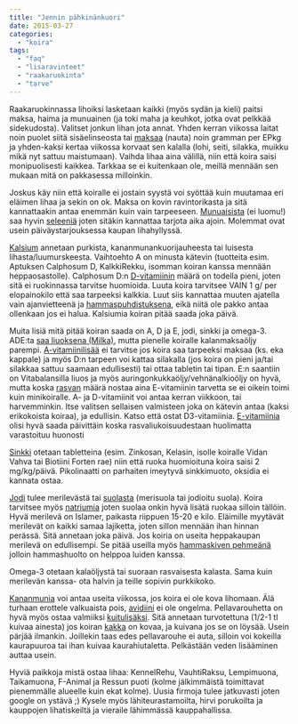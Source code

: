 ```yaml
---
title: "Jennin pähkinänkuori"
date: 2015-03-27
categories: 
  - "koira"
tags: 
  - "faq"
  - "lisaravinteet"
  - "raakaruokinta"
  - "tarve"
---
```


Raakaruokinnassa lihoiksi lasketaan kaikki (myös sydän ja kieli) paitsi maksa, haima ja munuainen (ja toki maha ja keuhkot, jotka ovat pelkkää sidekudosta). Valitset jonkun lihan jota annat. Yhden kerran viikossa laitat noin puolet siitä sisäelinseosta tai [maksaa](https://www.katiska.eu/tieto/koira-raakaruokinta-raaka-aineet/maksa/ "Maksa") (nauta) noin gramman per EPkg ja yhden-kaksi kertaa viikossa korvaat sen kalalla (lohi, seiti, silakka, muikku mikä nyt sattuu maistumaan). Vaihda lihaa aina välillä, niin että koira saisi monipuolisesti kaikkea. Tarkkaa se ei kuitenkaan ole, meillä mennään sen mukaan mitä on pakkasessa milloinkin.

<!--more-->

Joskus käy niin että koiralle ei jostain syystä voi syöttää kuin muutamaa eri eläimen lihaa ja sekin on ok. Maksa on kovin ravintorikasta ja sitä kannattaakin antaa enemmän kuin vain tarpeeseen. [Munuaisista](https://www.katiska.eu/tieto/koira-raakaruokinta-raaka-aineet/munuaiset/ "Munuaiset") (ei luomu!) saa hyvin [seleeniä](https://www.katiska.eu/tieto/koira-tarve-mineraali/seleeni/ "Seleeni") joten sitäkin kannattaa tarjota aika ajoin. Molemmat ovat usein päiväystarjouksessa kaupan lihahyllyssä.

[Kalsium](https://www.katiska.eu/tieto/kalsium/kalsium/ "Kalsium") annetaan purkista, kananmunankuorijauheesta tai luisesta lihasta/luumurskeesta. Vaihtoehto A on minusta kätevin (tuotteita esim. Aptuksen Calphosum D, KalkkiRekku, isomman koiran kanssa mennään heppaosastolle). Calphosum D:n [D-vitamiinin](https://www.katiska.eu/tieto/d-vitamiini/d-vitamiini/ "D-vitamiini") määrä on todella pieni, joten sitä ei ruokinnassa tarvitse huomioida. Luuta koira tarvitsee VAIN 1 g/ per elopainokilo että saa tarpeeksi kalkkia. Luut siis kannattaa muuten ajatella vain ajanvietteenä ja [hammaspuhdistuksena](https://www.katiska.eu/terveys/itsehoito/hammaskiven-poisto/ "Hammaskiven poisto"), eikä niitä ole pakko antaa ollenkaan jos ei halua. Kalsiumia koiran pitää saada joka päivä.

Muita lisiä mitä pitää koiran saada on A, D ja E, jodi, sinkki ja omega-3. ADE:ta [saa liuoksena (Milka)](https://www.katiska.eu/tieto/monivitamiinit-ja-mineraalit/ade-liuos/ "ADE-liuos"), mutta pienelle koiralle kalanmaksaöljy parempi. [A-vitamiinilisää](https://www.katiska.eu/tieto/a-vitamiini/a-vitamiini/ "A-vitamiini") ei tarvitse jos koira saa tarpeeksi maksaa (ks. eka kappale) ja myös D:n tarpeen voi kattaa silakalla (jos koira on pieni ja/tai silakkaa sattuu saamaan edullisesti) tai ottaa tabletin tai tipan. E:n saantiin on Vitabalansilla liuos ja myös auringonkukkaöljy/vehnänalkioöljy on hyvä, mutta koska [rasvan](https://www.katiska.eu/tieto/rasvat/rasva-ruokinnassa/ "Rasva ruokinnassa") määrä nostaa aina E-vitamiinin tarvetta se ei oikein toimi kuin minikoiralle. A- ja D-vitamiinit voi antaa kerran viikkoon, tai harvemminkin. Itse valitsen sellaisen valmisteen joka on kätevin antaa (kaksi erikokoista koiraa), ja edullisin. Katso että ostat D3-vitamiinia. [E-vitamiinia](https://www.katiska.eu/tieto/e-vitamiini/koira-e-vitamiini/ "E-vitamiini") olisi hyvä saada päivittäin koska rasvaliukoisuudestaan huolimatta varastoituu huonosti

[Sinkki](https://www.katiska.eu/tieto/sinkki/sinkki/ "Sinkki") otetaan tabletteina (esim. Zinkosan, Kelasin, isolle koiralle Vidan Vahva tai Biotiini Forten rae) niin että ruoka huomioituna koira saisi 2 mg/kg/päivä. Pikolinaatti on parhaiten imeytyvä sinkkimuoto, oksidia ei kannata ostaa.

[Jodi](https://www.katiska.eu/ravitsemus/kivennaisaineet/jodi/ "Jodi") tulee merilevästä tai [suolasta](https://www.katiska.eu/tieto/koira-ruoka-lisaravinne/suola/ "Suola") (merisuola tai jodioitu suola). Koira tarvitsee myös [natriumia](https://www.katiska.eu/tieto/koira-tarve-mineraali/natrium/ "Natrium") joten suolaa onkin hyvä lisätä ruokaa silloin tällöin. Hyvä merilevä on Islamer, paikasta riippuen 15-20 e kilo. Eläimille myytävät merilevät on kaikki samaa lajiketta, joten sillon mennään ihan hinnan perässä. Sitä annetaan joka päivä. Jos koiria on useita heppakaupan merilevä on edullisempi. Se pitää useilla myös [hammaskiven pehmeänä](https://www.katiska.eu/tieto/koira-hampaat/merileva-ja-hammaskivi/ "Merilevä ja hammaskivi") jolloin hammashuolto on helppoa luiden kanssa.

Omega-3 otetaan kalaöljystä tai suoraan rasvaisesta kalasta. Sama kuin merilevän kanssa- ota halvin ja teille sopivin purkkikoko.

[Kananmunia](https://www.katiska.eu/tieto/koira-raakaruokinta-raaka-aineet/kananmuna/ "Kananmuna") voi antaa useita viikossa, jos koira ei ole kova lihomaan. Älä turhaan erottele valkuaista pois, [avidiini](https://www.katiska.eu/tieto/koira-tarve-vitamiini/avidiini/ "Avidiini") ei ole ongelma. Pellavarouhetta on hyvä myös ostaa valmiiksi [kuitulisäksi](https://www.katiska.eu/tieto/koira-tarve-yleinen/kuitu-lihasta/ "Kuitu"). Sitä annetaan turvotettuna (1/2-1 tl kuivaa ainesta) jos koiran [kakka](https://www.katiska.eu/koira/anatomiaakin/uloste/ "Uloste") on kovaa, ja kuivana jos se on löysää. Usein pärjää ilmankin. Joillekin taas edes pellavarouhe ei auta, silloin voi kokeilla kaurapuuroa tai ihan kuivaa kaurahiutaletta. Pelkästään veden lisääminen auttaa usein.

Hyviä paikkoja mistä ostaa lihaa: KennelRehu, VauhtiRaksu, Lempimuona, Taikamuona, F-Animal ja Ressun puoti (kolme jälkimmäistä toimittavat pienemmälle alueelle kuin ekat kolme). Uusia firmoja tulee jatkuvasti joten google on ystävä ;) Kysele myös lähiteurastamoilta, hirvi porukoilta ja kauppojen lihatiskeiltä ja vieraile lähimmässä kauppahallissa.

